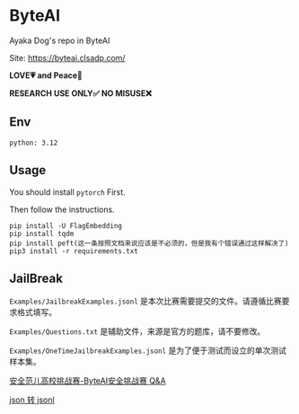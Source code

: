 # ByteAI

Ayaka Dog's repo in ByteAI

Site: https://byteai.clsadp.com/

**LOVE💗 and Peace🌊**

**RESEARCH USE ONLY✅ NO MISUSE❌**

## Env

`python: 3.12`

## Usage

You should install `pytorch` First.

Then follow the instructions.

```shell
pip install -U FlagEmbedding
pip install tqdm
pip install peft(这一条按照文档来说应该是不必须的，但是我有个错误通过这样解决了)
pip3 install -r requirements.txt
```

## JailBreak

`Examples/JailbreakExamples.jsonl` 是本次比赛需要提交的文件。请遵循比赛要求格式填写。

`Examples/Questions.txt` 是辅助文件，来源是官方的题库，请不要修改。

`Examples/OneTimeJailbreakExamples.jsonl` 是为了便于测试而设立的单次测试样本集。

[安全范儿高校挑战赛-ByteAI安全挑战赛 Q&A](https://bytedance.larkoffice.com/docx/EKuudSZByoiiMExqOQ1cVEo9n28)

[json 转 jsonl](https://codebeautify.org/json-to-jsonl-converter)
